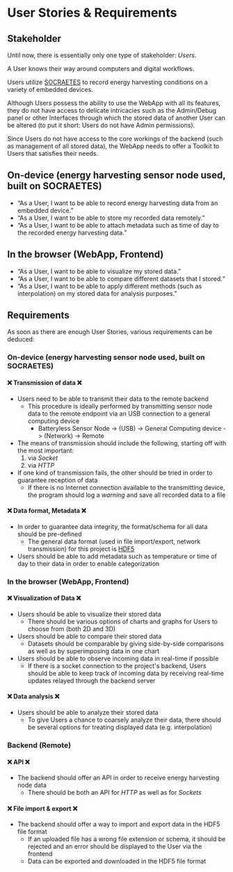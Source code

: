# User Stories & Requirements

## Stakeholder

Until now, there is essentially only one type of stakeholder: _Users_.

A User knows their way around computers and digital workflows.

Users utilize [SOCRAETES](https://github.com/SepehrMosavat/SOCRAETES) to record energy harvesting conditions on a variety of embedded devices.

Although Users possess the ability to use the WebApp with all its features, they do not have access to delicate intricacies such as the Admin/Debug panel or other Interfaces through which the stored data of another User can be altered (to put it short: Users do not have Admin permissions).

Since Users do not have access to the core workings of the backend (such as management of all stored data), the WebApp needs to offer a Toolkit to Users that satisfies their needs.

## On-device (energy harvesting sensor node used, built on SOCRAETES)

- “As a User, I want to be able to record energy harvesting data from an embedded device.”
- “As a User, I want to be able to store my recorded data remotely.”
- “As a User, I want to be able to attach metadata such as time of day to the recorded energy harvesting data.”

## In the browser (WebApp, Frontend)

- “As a User, I want to be able to visualize my stored data.”
- “As a User, I want to be able to compare different datasets that I stored.“
- “As a User, I want to be able to apply different methods (such as interpolation) on my stored data for analysis purposes.”

## Requirements

As soon as there are enough User Stories, various requirements can be deduced:

### On-device (energy harvesting sensor node used, built on SOCRAETES)

#### ❌ Transmission of data ❌

- Users need to be able to transmit their data to the remote backend
  - This procedure is ideally performed by transmitting sensor node data to the remote endpoint via an USB connection to a general computing device
    - Batteryless Sensor Node -> (USB) -> General Computing device -> (Network) -> Remote
- The means of transmission should include the following, starting off with the most important:
  1. via _Socket_
  2. via _HTTP_
- If one kind of transmission fails, the other should be tried in order to guarantee reception of data
  - If there is no Internet connection available to the transmitting device, the program should log a _warning_ and save all recorded data to a file

#### ❌ Data format, Metadata ❌

- In order to guarantee data integrity, the format/schema for all data should be pre-defined
  - The general data format (used in file import/export, network transmission) for this project is [HDF5](https://www.hdfgroup.org/solutions/hdf5)
- Users should be able to add metadata such as temperature or time of day to their data in order to enable categorization

### In the browser (WebApp, Frontend)

#### ❌ Visualization of Data ❌

- Users should be able to visualize their stored data
  - There should be various options of charts and graphs for Users to choose from (both 2D and 3D)
- Users should be able to compare their stored data
  - Datasets should be comparable by giving side-by-side comparisons as well as by superimposing data in one chart
- Users should be able to observe incoming data in real-time if possible
  - If there is a socket connection to the project's backend, Users should be able to keep track of incoming data by receiving real-time updates relayed through the backend server

#### ❌ Data analysis ❌

- Users should be able to analyze their stored data
  - To give Users a chance to coarsely analyze their data, there should be several options for treating displayed data (e.g. interpolation)

### Backend (Remote)

#### ❌ API ❌

- The backend should offer an API in order to receive energy harvesting node data
  - There should be both an API for _HTTP_ as well as for _Sockets_

#### ❌ File import & export ❌

- The backend should offer a way to import and export data in the HDF5 file format
  - If an uploaded file has a wrong file extension or schema, it should be rejected and an error should be displayed to the User via the frontend
  - Data can be exported and downloaded in the HDF5 file format
